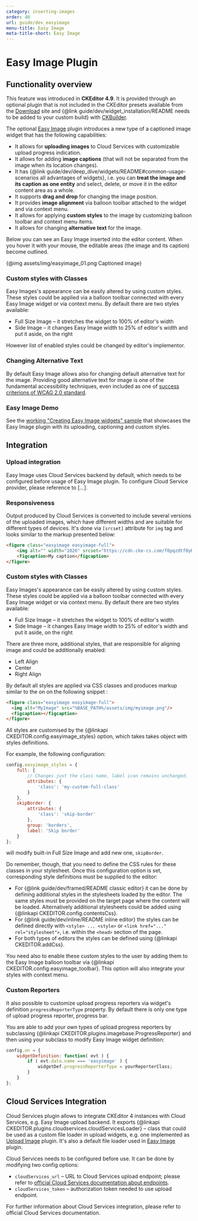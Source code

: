 ```yaml
---
category: inserting-images
order: 40
url: guide/dev_easyimage
menu-title: Easy Image
meta-title-short: Easy Image
---
```

<!--
Copyright (c) 2003-2018, CKSource - Frederico Knabben. All rights reserved.
For licensing, see LICENSE.md.
-->

# Easy Image Plugin

## Functionality overview

<info-box info=""> This feature was introduced in <strong>CKEditor 4.9</strong>. It is provided through an optional plugin that is not included in the CKEditor presets available from the [Download](https://ckeditor.com/ckeditor-4/download/) site and {@link guide/dev/widget_installation/README needs to be added to your custom build} with [CKBuilder](https://ckeditor.com/cke4/builder).</info-box>

The optional [Easy Image](https://ckeditor.com/cke4/addon/easyimage) plugin introduces a new type of a captioned image widget that has the following capabilities:

*   It allows for **uploading images** to Cloud Services with customizable upload progress indication.
*   It allows for adding **image captions** (that will not be separated from the image when its location changes).
*   It has {@link guide/dev/deep_dive/widgets/README#common-usage-scenarios all advantages of widgets}, i.e. you can **treat the image and its caption as one entity** and select, delete, or move it in the editor content area as a whole.
*   It supports **drag and drop** for changing the image position.
*   It provides **image alignment** via balloon toolbar attached to the widget and via context menu.
*   It allows for applying **custom styles** to the image by customizing balloon toolbar and context menu items.
*   It allows for changing **alternative text** for the image.

Below you can see an Easy Image inserted into the editor content. When you hover it with your mouse, the editable areas (the image and its caption) become outlined.

{@img assets/img/easyimage_01.png Captioned image}

### Custom styles with Classes

Easy Images's appearance can be easily altered by using custom styles. These styles could be applied via a balloon toolbar connected with every Easy Image widget or via context menu. By default there are two styles available:

*   Full Size Image – it stretches the widget to 100% of editor's width
*   Side Image – it changes Easy Image width to 25% of editor's width and put it aside, on the right

However list of enabled styles could be changed by editor's implementor.

### Changing Alternative Text

By default Easy Image allows also for changing default alternative text for the image. Providing good alternative text for image is one of the fundamental accessibility techniques, even included as one of [success criterions of WCAG 2.0 standard](https://www.w3.org/WAI/WCAG20/quickref/#qr-text-equiv-all).

### Easy Image Demo

See the [working "Creating Easy Image widgets" sample](https://sdk.ckeditor.com/samples/easyimage.html) that showcases the Easy Image plugin with its uploading, captioning and custom styles.

## Integration

### Upload integration

Easy Image uses Cloud Services backend by default, which needs to be configured before usage of Easy Image plugin. To configure Cloud Service provider, please reference to […].

### Responsiveness

Output produced by Cloud Services is converted to include several versions of the uploaded images, which have different widths and are suitable for different types of devices. It's done via `[srcset]` attribute for `img` tag and looks similar to the markup presented below:

```html
<figure class="easyimage easyimage-full">
	<img alt="" width="1026" srcset="https://cdn.cke-cs.com/f0pqzdtf0yRhaX1FymZU/images/b21777b6cdb9359c2ad629a79878c2a643a958964d0096de_photo.png/w_110 110w, https://cdn.cke-cs.com/f0pqzdtf0yRhaX1FymZU/images/b21777b6cdb9359c2ad629a79878c2a643a958964d0096de_photo.png/w_220 220w, https://cdn.cke-cs.com/f0pqzdtf0yRhaX1FymZU/images/b21777b6cdb9359c2ad629a79878c2a643a958964d0096de_photo.png/w_330 330w, https://cdn.cke-cs.com/f0pqzdtf0yRhaX1FymZU/images/b21777b6cdb9359c2ad629a79878c2a643a958964d0096de_photo.png/w_440 440w, https://cdn.cke-cs.com/f0pqzdtf0yRhaX1FymZU/images/b21777b6cdb9359c2ad629a79878c2a643a958964d0096de_photo.png/w_550 550w, https://cdn.cke-cs.com/f0pqzdtf0yRhaX1FymZU/images/b21777b6cdb9359c2ad629a79878c2a643a958964d0096de_photo.png/w_660 660w, https://cdn.cke-cs.com/f0pqzdtf0yRhaX1FymZU/images/b21777b6cdb9359c2ad629a79878c2a643a958964d0096de_photo.png/w_770 770w, https://cdn.cke-cs.com/f0pqzdtf0yRhaX1FymZU/images/b21777b6cdb9359c2ad629a79878c2a643a958964d0096de_photo.png/w_880 880w, https://cdn.cke-cs.com/f0pqzdtf0yRhaX1FymZU/images/b21777b6cdb9359c2ad629a79878c2a643a958964d0096de_photo.png/w_990 990w, https://cdn.cke-cs.com/f0pqzdtf0yRhaX1FymZU/images/b21777b6cdb9359c2ad629a79878c2a643a958964d0096de_photo.png/w_1026 1026w" sizes="100vw" src="https://cdn.cke-cs.com/f0pqzdtf0yRhaX1FymZU/images/b21777b6cdb9359c2ad629a79878c2a643a958964d0096de_photo.png" />
	<figcaption>My caption</figcaption>
</figure>
```

### Custom styles with Classes

Easy Images's appearance can be easily altered by using custom styles. These styles could be applied via a balloon toolbar connected with every Easy Image widget or via context menu. By default there are two styles available:

*   Full Size Image – it stretches the widget to 100% of editor's width
*   Side Image – it changes Easy Image width to 25% of editor's width and put it aside, on the right

There are three more, additional styles, that are responsible for aligning image and could be additionally enabled:

*   Left Align
*   Center
*   Right Align

By default all styles are applied via CSS classes and produces markup similar to the on on the following snippet :

```html
<figure class="easyimage easyimage-full">
  <img alt="MyImage" src="%BASE_PATH%/assets/img/myimage.png"/>
  <figcaption></figcaption>
</figure>
```

All styles are customised by the {@linkapi CKEDITOR.config.easyimage_styles} option, which takes takes object with styles definitions.

For example, the following configuration:

```javascript
config.easyimage_styles = {
	full: {
		// Changes just the class name, label icon remains unchanged.
		attributes: {
			'class': 'my-custom-full-class'
		}
	},
	skipBorder: {
		attributes: {
			'class': 'skip-border'
		},
		group: 'borders',
		label: 'Skip border'
	}
};
```

will modify built-in Full Size Image and add new one, `skipBorder`.

Do remember, though, that you need to define the CSS rules for these classes in your stylesheet. Once this configuration option is set, corresponding style definitions must be supplied to the editor:

*   For {@link guide/dev/framed/README classic editor} it can be done by defining additional styles in the stylesheets loaded by the editor. The same styles must be provided on the target page where the content will be loaded. Alternatively additional stylesheets could be added using {@linkapi CKEDITOR.config.contentsCss}.
*   For {@link guide/dev/inline/README inline editor} the styles can be defined directly with `<style> ... <style>` or `<link href="..." rel="stylesheet">`, i.e. within the `<head>` section of the page.
* For both types of editors the styles can be defined using {@linkapi CKEDITOR.addCss}.

You need also to enable these custom styles to the user by adding them to the Easy Image balloon toolbar via {@linkapi CKEDITOR.config.easyimage_toolbar}. This option will also integrate your styles with context menu.

### Custom Reporters

It also possible to customize upload progress reporters via widget's definition `progressReporterType` property. By default there is only one type of upload progress reporter, progress bar.

You are able to add your own types of upload progress reporters by subclassing {@linkapi CKEDITOR.plugins.imagebase.ProgressReporter} and then using your subclass to modify Easy Image widget definition:

```javascript
config.on = {
	widgetDefinition: function( evt ) {
		if ( evt.data.name === 'easyimage' ) {
			widgetDef.progressReporterType = yourReporterClass;
		}
	}
};
```

## Cloud Services Integration

Cloud Services plugin allows to integrate CKEditor 4 instances with Cloud Services, e.g. Easy Image upload backend. It exports {@linkapi CKEDITOR.plugins.cloudservices.cloudServicesLoader} – class that could be used as a custom file loader in upload widgets, e.g. one implemented as [Upload Image](https://ckeditor.com/cke4/addon/uploadimage) plugin. It's also a default file loader used in [Easy Image](https://ckeditor.com/cke4/addon/easyimage) plugin.

Cloud Services needs to be configured before use. It can be done by modifying two config options:

*   `cloudServices_url` – URL to Cloud Services upload endpoint; please refer to [official Cloud Services documentation about endpoints](https://docs.ckeditor.com/cs/latest/guides/token-endpoints/tokenendpoint.html).
*   `cloudServices_token` – authorization token needed to use upload endpoint.

For further information about Cloud Services integration, please refer to official Cloud Services documentation.
